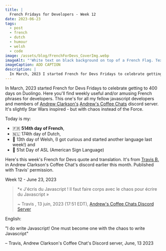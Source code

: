 ```yaml
---
title: |
  French Fridays for Developers - Week 12
date: 2023-06-23
tags:
  - post
  - french
  - dutch
  - humour
  - welsh
  - code
image: /assets/blog/FrenchForDevs_CoverImg.webp
imageAlt: "'White text on black background on top of a French Flag. Text says French for Devs! Funny and/or useful French quotes for developers. A New French for Devs Quote Every Friday! https://gingerkiwi.dev'"
imageCaption: ADD CAPTION
description: |
  In March, 2023 I started French for Devs Fridays to celebrate getting to 400 days on Duolingo. Here you'll find weekly useful and/or amusing French phrases for developers.  « J'écris du Javascript ! Il faut faire corps avec le chaos pour écrire du Javascript » Read the full post for the translation.
---
```

In March, 2023  started French for Devs Fridays to celebrate getting to 400 days on Duolingo. Here you'll find weekly useful and/or amusing French phrases for developers. This one's for all my fellow javascript developers and members of [Andrew Clarkson's](https://www.linkedin.com/in/andrewtclarkson/) [Andrew's Coffee Chats](https://www.linkedin.com/company/andrews-coffee-chats/) discord server. It's slightly Star Wars inspired - but with chaos instead of the Force.

Today is my:
- 🇫🇷 **514th day of French**, 
- 🇳🇱 174th day of Dutch, 
- 🏴󠁧󠁢󠁷󠁬󠁳󠁿 13th day of Welsh, (I got curious and started another language last week!)
  and 
- 👋 51st Day of ASL (American Sign Language)

Here's this week's French for Devs quote and translation. It's from [Travis B.](https://www.linkedin.com/in/travis-b-34a618236/) in Andrew Clarkson's Coffee Chat's discord earlier this month. Published with Travis' permission.

Week 12 - June 23, 2023

>*« J'écris du Javascript ! Il faut faire corps avec le chaos pour écrire du Javascript »
>
>~ Travis , 13 juin, 2023 (17:51 EDT), [Andrew's Coffee Chats Discord Server](https://discord.gg/p6Cu6qK734)

English:  

"I do write Javascript! One must become one with the chaos to write Javascript"

– Travis, Andrew Clarkson's Coffee Chat's Discord server, June, 13 2023

